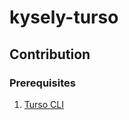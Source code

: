 # kysely-turso

## Contribution

### Prerequisites

1. [Turso CLI](https://docs.turso.tech/cli/installation)

